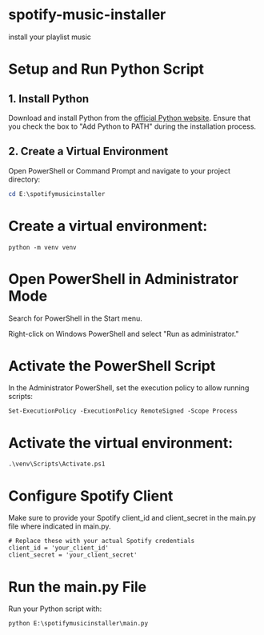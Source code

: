 # spotify-music-installer
install your playlist music

# Setup and Run Python Script

## 1. Install Python

Download and install Python from the [official Python website](https://www.python.org/downloads/). Ensure that you check the box to "Add Python to PATH" during the installation process.

## 2. Create a Virtual Environment

Open PowerShell or Command Prompt and navigate to your project directory:

```powershell
cd E:\spotifymusicinstaller
```
# Create a virtual environment:

```
python -m venv venv
```
# Open PowerShell in Administrator Mode

Search for PowerShell in the Start menu.

Right-click on Windows PowerShell and select "Run as administrator."

# Activate the PowerShell Script

In the Administrator PowerShell, set the execution policy to allow running scripts:
```
Set-ExecutionPolicy -ExecutionPolicy RemoteSigned -Scope Process
```
# Activate the virtual environment:

```
.\venv\Scripts\Activate.ps1
```
# Configure Spotify Client

Make sure to provide your Spotify client_id and client_secret in the main.py file where indicated in main.py.

```
# Replace these with your actual Spotify credentials
client_id = 'your_client_id'
client_secret = 'your_client_secret'
```

# Run the main.py File
Run your Python script with:

```
python E:\spotifymusicinstaller\main.py
```




